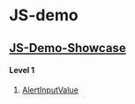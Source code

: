 # JS-demo
## <a href="https://jiaqd1203.github.io/JS-demo/JS-Demo-Showcase/index.html" target="_blank">JS-Demo-Showcase</a><br/>
#### Level 1
1. [AlertInputValue](https://jiaqd1203.github.io/JS-demo/Level1/AlertInputValue/AlertInputValue.html)<br>
